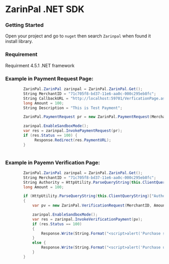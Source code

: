 # ZarinPal .NET SDK 


### Getting Started
Open your project and go to `nuget` then search `Zarinpal` when found it install library.

### Requirement
Requirment 4.5.1 .NET framework

### Example in Payment Request Page:
```C#
        ZarinPal.ZarinPal zarinpal = ZarinPal.ZarinPal.Get();
        String MerchantID = "71c705f8-bd37-11e6-aa0c-000c295eb8fc";
        String CallbackURL = "http://localhost:59701/VerficationPage.aspx";
        long Amount = 100;
        String Description = "This is Test Payment";

        ZarinPal.PaymentRequest pr = new ZarinPal.PaymentRequest(MerchantID, Amount, CallbackURL, Description);

        zarinpal.EnableSandboxMode();
        var res = zarinpal.InvokePaymentRequest(pr);
        if (res.Status == 100) {
             Response.Redirect(res.PaymentURL);
        }
          
```


### Example in Payemn Verification Page: 

```C#
        ZarinPal.ZarinPal zarinpal = ZarinPal.ZarinPal.Get();
        String MerchantID = "71c705f8-bd37-11e6-aa0c-000c295eb8fc";
        String Authority = HttpUtility.ParseQueryString(this.ClientQueryString)["Authority"];
        long Amount = 100;

        if (HttpUtility.ParseQueryString(this.ClientQueryString)["Authority"].Equals("OK"))
        {
            var pv = new ZarinPal.VerificationRequest(MerchantID, Amount, Authority);

            zarinpal.EnableSandboxMode();
            var res = zarinpal.InvokeVerificationPayment(pv);
            if (res.Status == 100)
            {
                Response.Write(String.Format("<script>alert('Purchase successfully with ref transaction {0}')</script>", res.RefID));
            }
            else {
                Response.Write(String.Format("<script>alert('Purchase unsuccessfully Error code is: {0}')</script>",res.Status));
            }
        }
          
```
